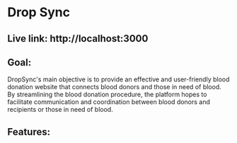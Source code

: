 # Drop Sync
## Live link: http://localhost:3000
## Goal: 
DropSync's main objective is to provide an effective and user-friendly blood donation website that connects blood donors and those in need of blood. By streamlining the blood donation procedure, the platform hopes to facilitate communication and coordination between blood donors and recipients or those in need of blood.
## Features:
